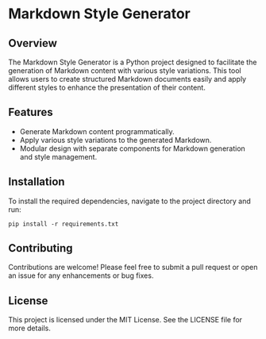 # Markdown Style Generator

## Overview
The Markdown Style Generator is a Python project designed to facilitate the generation of Markdown content with various style variations. This tool allows users to create structured Markdown documents easily and apply different styles to enhance the presentation of their content.

## Features
- Generate Markdown content programmatically.
- Apply various style variations to the generated Markdown.
- Modular design with separate components for Markdown generation and style management.

## Installation
To install the required dependencies, navigate to the project directory and run:

```
pip install -r requirements.txt
```


## Contributing
Contributions are welcome! Please feel free to submit a pull request or open an issue for any enhancements or bug fixes.

## License
This project is licensed under the MIT License. See the LICENSE file for more details.